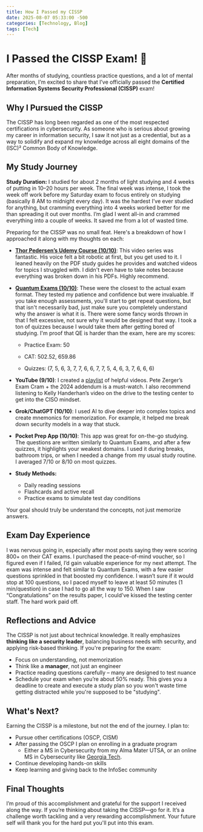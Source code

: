 ```yaml
---
title: How I Passed my CISSP
date: 2025-08-07 05:33:00 -500
categories: [Technology, Blog]
tags: [Tech]
---
```


# I Passed the CISSP Exam! 🎉

After months of studying, countless practice questions, and a lot of mental preparation, I’m excited to share that I’ve officially passed the **Certified Information Systems Security Professional (CISSP)** exam!

## Why I Pursued the CISSP

The CISSP has long been regarded as one of the most respected certifications in cybersecurity. As someone who is serious about growing my career in information security, I saw it not just as a credential, but as a way to solidify and expand my knowledge across all eight domains of the (ISC)² Common Body of Knowledge.

## My Study Journey

**Study Duration:** I studied for about 2 months of light studying and 4 weeks of putting in 10–20 hours per week. The final week was intense, I took the week off work before my Saturday exam to focus entirely on studying (basically 8 AM to midnight every day). It was the hardest I’ve ever studied for anything, but cramming everything into 4 weeks worked better for me than spreading it out over months. I’m glad I went all-in and crammed everything into a couple of weeks. It saved me from a lot of wasted time.

Preparing for the CISSP was no small feat. Here's a breakdown of how I approached it along with my thoughts on each:

- [**Thor Pedersen’s Udemy Course (10/10)**](https://www.udemy.com/course/cissp-domain-1-2/?couponCode=KEEPLEARNING): This video series was fantastic. His voice felt a bit robotic at first, but you get used to it. I leaned heavily on the PDF study guides he provides and watched videos for topics I struggled with. I didn't even have to take notes because everything was broken down in his PDFs. Highly recommend.
    
- [**Quantum Exams (10/10)**](https://quantumexams.com): These were the closest to the actual exam format. They tested my patience and confidence but were invaluable. If you take enough assessments, you'll start to get repeat questions, but that isn't necessarily bad, just make sure you completely understand why the answer is what it is. There were some fancy words thrown in that I felt excessive, not sure why it would be designed that way. I took a ton of quizzes because I would take them after getting bored of studying. I'm proof that QE is harder than the exam, here are my scores:
    
    - Practice Exam: 50
        
    - CAT: 502.52, 659.86
        
    - Quizzes: (7, 5, 6, 3, 7, 7, 6, 6, 7, 7, 5, 4, 6, 3, 7, 6, 6, 6)
        
- **YouTube (9/10)**: I created a [playlist](https://youtube.com/playlist?list=PLyDW9wHbBH7LOlI4g6lETYgYgLuz4TEVg&si=E-xpeQNkhWnCcU37) of helpful videos. Pete Zerger’s Exam Cram + the 2024 addendum is a must-watch. I also recommend listening to Kelly Handerhan’s video on the drive to the testing center to get into the CISO mindset.
    
- **Grok/ChatGPT (10/10)**: I used AI to dive deeper into complex topics and create mnemonics for memorization. For example, it helped me break down security models in a way that stuck.
    
- **Pocket Prep App (10/10)**: This app was great for on-the-go studying. The questions are written similarly to Quantum Exams, and after a few quizzes, it highlights your weakest domains. I used it during breaks, bathroom trips, or when I needed a change from my usual study routine. I averaged 7/10 or 8/10 on most quizzes.
- **Study Methods:**
  - Daily reading sessions
  - Flashcards and active recall
  - Practice exams to simulate test day conditions

Your goal should truly be understand the concepts, not just memorize answers.

## Exam Day Experience

I was nervous going in, especially after most posts saying they were scoring 800+ on their CAT exams. I purchased the peace-of-mind voucher, so I figured even if I failed, I’d gain valuable experience for my next attempt. The exam was intense and felt similar to Quantum Exams, with a few easier questions sprinkled in that boosted my confidence. I wasn’t sure if it would stop at 100 questions, so I paced myself to leave at least 50 minutes (1 min/question) in case I had to go all the way to 150. When I saw “Congratulations” on the results paper, I could’ve kissed the testing center staff. The hard work paid off.

## Reflections and Advice

The CISSP is not just about technical knowledge. It really emphasizes **thinking like a security leader**, balancing business needs with security, and applying risk-based thinking. If you're preparing for the exam:

- Focus on understanding, not memorization
- Think like a **manager**, not just an engineer
- Practice reading questions carefully – many are designed to test nuance
- Schedule your exam when you’re about 50% ready. This gives you a deadline to create and execute a study plan so you won't waste time getting distracted while you're supposed to be "studying".

## What's Next?

Earning the CISSP is a milestone, but not the end of the journey. I plan to:

- Pursue other certifications (OSCP, CISM)
- After passing the OSCP I plan on enrolling in a graduate program
	- Either a MS in Cybersecurity from my Alma Mater UTSA, or an online MS in Cybersecurity like [Georgia Tech](https://pe.gatech.edu/degrees/cybersecurity).
- Continue developing hands-on skills
- Keep learning and giving back to the InfoSec community

## Final Thoughts

I’m proud of this accomplishment and grateful for the support I received along the way. If you’re thinking about taking the CISSP—go for it. It’s a challenge worth tackling and a very rewarding accomplishment. Your future self will thank you for the hard put you'll put into this exam.
